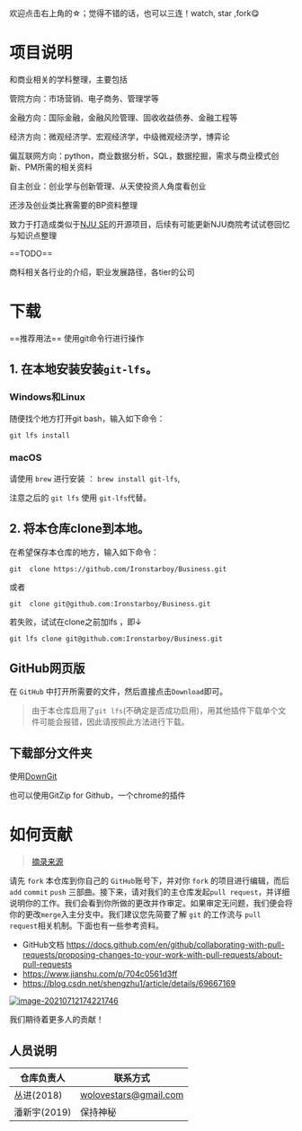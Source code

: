 欢迎点击右上角的☆；觉得不错的话，也可以三连！watch, star ,fork😋

# 项目说明

和商业相关的学科整理，主要包括

管院方向：市场营销、电子商务、管理学等

金融方向：国际金融，金融风险管理、固收收益债券、金融工程等

经济方向：微观经济学、宏观经济学，中级微观经济学，博弈论

偏互联网方向：python，商业数据分析，SQL，数据挖掘，需求与商业模式创新、PM所需的相关资料

自主创业：创业学与创新管理、从天使投资人角度看创业

还涉及创业类比赛需要的BP资料整理



致力于打造成类似于[NJU SE](https://github.com/NJU-SE-15-share-review/professional-class)的开源项目，后续有可能更新NJU商院考试试卷回忆与知识点整理

==TODO==

商科相关各行业的介绍，职业发展路径，各tier的公司

# 下载

==推荐用法== 使用git命令行进行操作

## 1. 在本地安装安装`git-lfs`。

### Windows和Linux

随便找个地方打开git bash，输入如下命令：

```
git lfs install
```

### macOS

请使用 `brew` 进行安装 ： `brew install git-lfs`,

注意之后的 `git lfs` 使用 `git-lfs`代替。

## 2. 将本仓库clone到本地。

在希望保存本仓库的地方，输入如下命令：

```
git  clone https://github.com/Ironstarboy/Business.git
```

或者

~~~
git  clone git@github.com:Ironstarboy/Business.git
~~~

若失败，试试在clone之前加lfs ，即↓

~~~
git lfs clone git@github.com:Ironstarboy/Business.git
~~~



## GitHub网页版

在 `GitHub` 中打开所需要的文件，然后直接点击`Download`即可。

> 由于本仓库启用了`git lfs`(不确定是否成功启用)，用其他插件下载单个文件可能会报错，因此请按照此方法进行下载。

## 下载部分文件夹

使用[DownGit](https://yehonal.github.io/DownGit/#/home)

也可以使用GitZip for Github，一个chrome的插件

# 如何贡献

> [摘录来源](https://github.com/NJU-SE-15-share-review/professional-class)

请先 `fork` 本仓库到你自己的 `GitHub`账号下，并对你 `fork` 的项目进行编辑，而后`add` `commit` `push` 三部曲。接下来，请对我们的主仓库发起`pull request`，并详细说明你的工作。我们会看到你所做的更改并作审定。如果审定无问题，我们便会将你的更改`merge`入主分支中。我们建议您先简要了解 `git` 的工作流与 `pull request`相关机制。下面也有一些参考资料。

- GitHub文档 https://docs.github.com/en/github/collaborating-with-pull-requests/proposing-changes-to-your-work-with-pull-requests/about-pull-requests
- https://www.jianshu.com/p/704c0561d3ff
- https://blog.csdn.net/shengzhu1/article/details/69667169

[![image-20210712174221746](https://camo.githubusercontent.com/a379e7639cccae5163903600256694791e615ac2a014475f1864936f40fea47a/68747470733a2f2f6f73732e79646a7369722e636f6d2e636e2f696d672f696d6167652d32303231303731323137343232313734362e706e67)](https://camo.githubusercontent.com/a379e7639cccae5163903600256694791e615ac2a014475f1864936f40fea47a/68747470733a2f2f6f73732e79646a7369722e636f6d2e636e2f696d672f696d6167652d32303231303731323137343232313734362e706e67)

我们期待着更多人的贡献！

## 人员说明

| 仓库负责人   | 联系方式              |
| ------------ | --------------------- |
| 丛进(2018)   | wolovestars@gmail.com |
| 潘新宇(2019) | 保持神秘              |

